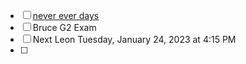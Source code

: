 - [ ]  [never ever days](https://nevereverdays.ca/)
- [ ] Bruce G2 Exam
- [ ] Next Leon Tuesday, January 24, 2023 at 4:15 PM
- [ ] 
